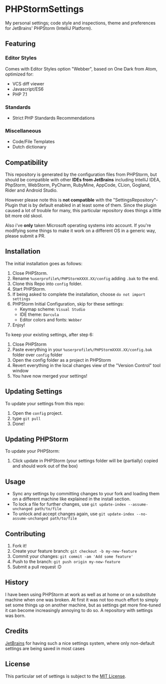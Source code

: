# PHPStormSettings
My personal settings; code style and inspections, theme and preferences for JetBrains' PHPStorm (IntelliJ Platform).

## Featuring
### Editor Styles
Comes with Editor Styles option "Webber", based on One Dark from Atom, optimized for:
* VCS diff viewer
* Javascript/ES6
* PHP 7.1

### Standards
* Strict PHP Standards Recommendations

### Miscellaneous
* Code/File Templates
* Dutch dictionary

## Compatibility
This repository is generated by the configuration files from PHPStorm, but should be compatible with other **IDEs from JetBrains**
including IntelliJ IDEA, PhpStorm, WebStorm, PyCharm, RubyMine, AppCode, CLion, Gogland, Rider and Android Studio.

However please note this is **not compatible** with the "SettingsRepository"-Plugin that is by default enabled in at least some of them.
Since the plugin caused a lot of trouble for many, this particular repository does things a little bit more old skool.

Also i've **only** taken Microsoft operating systems into account. If you're modifying some things to make it work 
on a different OS in a generic way, please submit a PR.

## Installation
The initial installation goes as follows:
1. Close PHPStorm.
2. Rename `%userprofile%/PHPStormXXXX.XX/config` adding `.bak` to the end.
3. Clone this Repo into `config` folder.
4. Start PHPStorm.
5. If being asked to complete the installation, choose `do not import settings`
6. PHPStorm Initial Configuration, skip for these settings:
    - Keymap scheme: `Visual Studio`
    - IDE theme: `Darcula`
    - Editor colors and fonts: `Webber`
7. Enjoy!

To keep your existing settings, after step 6:
1. Close PHPStorm
2. Paste everything in your `%userprofile%/PHPStormXXXX.XX/config.bak` folder over `config` folder
3. Open the config folder as a project in PHPStorm
4. Revert everything in the local changes view of the "Version Control" tool window
5. You have now merged your settings!

## Updating Settings
To update your settings from this repo:
1. Open the `config` project.
2. type `git pull`
3. Done!

## Updating PHPStorm
To update your PHPStorm:
1. Click update in PHPStorm (your settings folder will be (partially) copied and should work out of the box)

## Usage
* Sync any settings by committing changes to your fork and loading 
them on a different machine like explained in the install section.
* To lock a file for further changes, use `git update-index --assume-unchanged path/to/file` 
* To unlock and accept changes again, use `git update-index --no-assume-unchanged path/to/file` 

## Contributing
1. Fork it!
2. Create your feature branch: `git checkout -b my-new-feature`
3. Commit your changes: `git commit -am 'Add some feature'`
4. Push to the branch: `git push origin my-new-feature`
5. Submit a pull request :D

## History
I have been using PHPStorm at work as well as at home or on a 
substitute machine when one was broken. At first it was not too much effort to simply set some things up on another machine, 
but as settings get more fine-tuned it can become increasingly annoying to do so. A repository with settings was born.

## Credits
[JetBrains](https://www.jetbrains.com/) for having such a nice settings system, where only non-default settings are being saved in most cases

## License
This particular set of settings is subject to the [MIT License](https://opensource.org/licenses/MIT).

